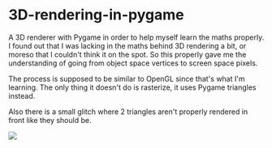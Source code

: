 # 3D-rendering-in-pygame
A 3D renderer with Pygame in order to help myself learn the maths properly. I found out that I was lacking in the maths behind 3D rendering a bit, or moreso that I couldn't think it on the spot. So this properly gave me the understanding of going from object space vertices to screen space pixels.

The process is supposed to be similar to OpenGL since that's what I'm learning. The only thing it doesn't do is rasterize, it uses Pygame triangles instead.

Also there is a small glitch where 2 triangles aren't properly rendered in front like they should be.

![](http://i.imgur.com/DgmDK0t.gifv)
